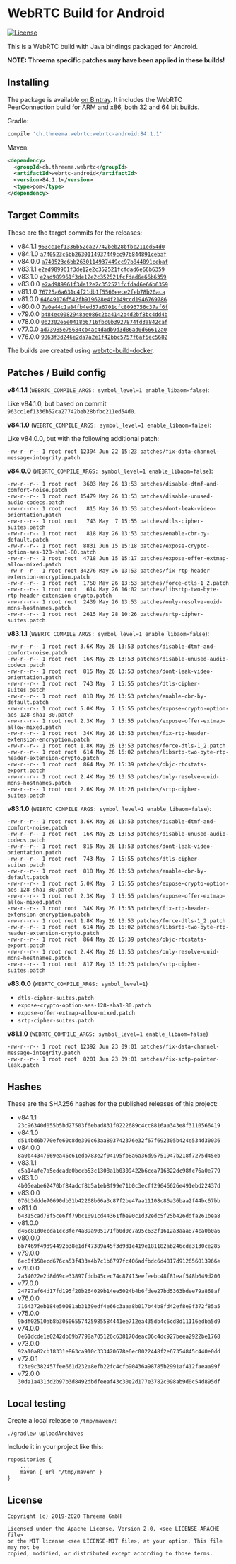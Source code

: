 # WebRTC Build for Android

[![License](https://img.shields.io/badge/license-MIT%20%2F%20Apache%202.0-blue.svg)](https://github.com/threema-ch/webrtc-android)

This is a WebRTC build with Java bindings packaged for Android.

**NOTE: Threema specific patches may have been applied in these builds!**


## Installing

The package is available [on
Bintray](https://bintray.com/threema/maven/webrtc-android/). It includes the
WebRTC PeerConnection build for ARM and x86, both 32 and 64 bit builds.

Gradle:

```groovy
compile 'ch.threema.webrtc:webrtc-android:84.1.1'
```

Maven:

```xml
<dependency>
  <groupId>ch.threema.webrtc</groupId>
  <artifactId>webrtc-android</artifactId>
  <version>84.1.1</version>
  <type>pom</type>
</dependency>
```


## Target Commits

These are the target commits for the releases:

- v84.1.1 [`963cc1ef1336b52ca27742beb28bfbc211ed54d0`](https://chromium.googlesource.com/external/webrtc/+/963cc1ef1336b52ca27742beb28bfbc211ed54d0)
- v84.1.0 [`a740523c6bb2630114937449cc97b844891cebaf`](https://chromium.googlesource.com/external/webrtc/+/a740523c6bb2630114937449cc97b844891cebaf)
- v84.0.0 [`a740523c6bb2630114937449cc97b844891cebaf`](https://chromium.googlesource.com/external/webrtc/+/a740523c6bb2630114937449cc97b844891cebaf)
- v83.1.1 [`e2ad989961f3de12e2c352521fcfdad6e66b6359`](https://chromium.googlesource.com/external/webrtc/+/e2ad989961f3de12e2c352521fcfdad6e66b6359)
- v83.1.0 [`e2ad989961f3de12e2c352521fcfdad6e66b6359`](https://chromium.googlesource.com/external/webrtc/+/e2ad989961f3de12e2c352521fcfdad6e66b6359)
- v83.0.0 [`e2ad989961f3de12e2c352521fcfdad6e66b6359`](https://chromium.googlesource.com/external/webrtc/+/e2ad989961f3de12e2c352521fcfdad6e66b6359)
- v81.1.0 [`76725a6a631c4f21db1f5560eece2feb78b20aca`](https://chromium.googlesource.com/external/webrtc/+/76725a6a631c4f21db1f5560eece2feb78b20aca)
- v81.0.0 [`64649176f542fb919628e4f2149ccd1946769786`](https://chromium.googlesource.com/external/webrtc/+/64649176f542fb919628e4f2149ccd1946769786)
- v80.0.0 [`7a0e44c1a84fb4ed57a6701cfc8093756c37af6f`](https://chromium.googlesource.com/external/webrtc/+/7a0e44c1a84fb4ed57a6701cfc8093756c37af6f)
- v79.0.0 [`b484ec0082948ae086c2ba4142b4d2bf8bc4dd4b`](https://chromium.googlesource.com/external/webrtc/+/b484ec0082948ae086c2ba4142b4d2bf8bc4dd4b)
- v78.0.0 [`0b2302e5e0418b6716fbc0b3927874fd3a842caf`](https://chromium.googlesource.com/external/webrtc/+/0b2302e5e0418b6716fbc0b3927874fd3a842caf)
- v77.0.0 [`ad73985e75684cb4ac4dadb9d3d86ad0d66612a0`](https://chromium.googlesource.com/external/webrtc/+/ad73985e75684cb4ac4dadb9d3d86ad0d66612a0)
- v76.0.0 [`9863f3d246e2da7a2e1f42bbc5757f6af5ec5682`](https://chromium.googlesource.com/external/webrtc/+/9863f3d246e2da7a2e1f42bbc5757f6af5ec5682)

The builds are created using [webrtc-build-docker](https://github.com/threema-ch/webrtc-build-docker).


## Patches / Build config

**v84.1.1** (`WEBRTC_COMPILE_ARGS: symbol_level=1 enable_libaom=false`):

Like v84.1.0, but based on commit `963cc1ef1336b52ca27742beb28bfbc211ed54d0`.

**v84.1.0** (`WEBRTC_COMPILE_ARGS: symbol_level=1 enable_libaom=false`):

Like v84.0.0, but with the following additional patch:

    -rw-r--r-- 1 root root 12394 Jun 22 15:23 patches/fix-data-channel-message-integrity.patch

**v84.0.0** (`WEBRTC_COMPILE_ARGS: symbol_level=1 enable_libaom=false`):

    -rw-r--r-- 1 root root  3603 May 26 13:53 patches/disable-dtmf-and-comfort-noise.patch
    -rw-r--r-- 1 root root 15479 May 26 13:53 patches/disable-unused-audio-codecs.patch
    -rw-r--r-- 1 root root   815 May 26 13:53 patches/dont-leak-video-orientation.patch
    -rw-r--r-- 1 root root   743 May  7 15:55 patches/dtls-cipher-suites.patch
    -rw-r--r-- 1 root root   818 May 26 13:53 patches/enable-cbr-by-default.patch
    -rw-r--r-- 1 root root  8831 Jun 15 15:18 patches/expose-crypto-option-aes-128-sha1-80.patch
    -rw-r--r-- 1 root root  4718 Jun 15 15:17 patches/expose-offer-extmap-allow-mixed.patch
    -rw-r--r-- 1 root root 34276 May 26 13:53 patches/fix-rtp-header-extension-encryption.patch
    -rw-r--r-- 1 root root  1750 May 26 13:53 patches/force-dtls-1_2.patch
    -rw-r--r-- 1 root root   614 May 26 16:02 patches/libsrtp-two-byte-rtp-header-extension-crypto.patch
    -rw-r--r-- 1 root root  2439 May 26 13:53 patches/only-resolve-uuid-mdns-hostnames.patch
    -rw-r--r-- 1 root root  2615 May 28 10:26 patches/srtp-cipher-suites.patch

**v83.1.1** (`WEBRTC_COMPILE_ARGS: symbol_level=1 enable_libaom=false`):

    -rw-r--r-- 1 root root 3.6K May 26 13:53 patches/disable-dtmf-and-comfort-noise.patch
    -rw-r--r-- 1 root root  16K May 26 13:53 patches/disable-unused-audio-codecs.patch
    -rw-r--r-- 1 root root  815 May 26 13:53 patches/dont-leak-video-orientation.patch
    -rw-r--r-- 1 root root  743 May  7 15:55 patches/dtls-cipher-suites.patch
    -rw-r--r-- 1 root root  818 May 26 13:53 patches/enable-cbr-by-default.patch
    -rw-r--r-- 1 root root 5.0K May  7 15:55 patches/expose-crypto-option-aes-128-sha1-80.patch
    -rw-r--r-- 1 root root 2.3K May  7 15:55 patches/expose-offer-extmap-allow-mixed.patch
    -rw-r--r-- 1 root root  34K May 26 13:53 patches/fix-rtp-header-extension-encryption.patch
    -rw-r--r-- 1 root root 1.8K May 26 13:53 patches/force-dtls-1_2.patch
    -rw-r--r-- 1 root root  614 May 26 16:02 patches/libsrtp-two-byte-rtp-header-extension-crypto.patch
    -rw-r--r-- 1 root root  864 May 26 15:39 patches/objc-rtcstats-export.patch
    -rw-r--r-- 1 root root 2.4K May 26 13:53 patches/only-resolve-uuid-mdns-hostnames.patch
    -rw-r--r-- 1 root root 2.6K May 28 10:26 patches/srtp-cipher-suites.patch

**v83.1.0** (`WEBRTC_COMPILE_ARGS: symbol_level=1 enable_libaom=false`):

    -rw-r--r-- 1 root root 3.6K May 26 13:53 patches/disable-dtmf-and-comfort-noise.patch
    -rw-r--r-- 1 root root  16K May 26 13:53 patches/disable-unused-audio-codecs.patch
    -rw-r--r-- 1 root root  815 May 26 13:53 patches/dont-leak-video-orientation.patch
    -rw-r--r-- 1 root root  743 May  7 15:55 patches/dtls-cipher-suites.patch
    -rw-r--r-- 1 root root  818 May 26 13:53 patches/enable-cbr-by-default.patch
    -rw-r--r-- 1 root root 5.0K May  7 15:55 patches/expose-crypto-option-aes-128-sha1-80.patch
    -rw-r--r-- 1 root root 2.3K May  7 15:55 patches/expose-offer-extmap-allow-mixed.patch
    -rw-r--r-- 1 root root  34K May 26 13:53 patches/fix-rtp-header-extension-encryption.patch
    -rw-r--r-- 1 root root 1.8K May 26 13:53 patches/force-dtls-1_2.patch
    -rw-r--r-- 1 root root  614 May 26 16:02 patches/libsrtp-two-byte-rtp-header-extension-crypto.patch
    -rw-r--r-- 1 root root  864 May 26 15:39 patches/objc-rtcstats-export.patch
    -rw-r--r-- 1 root root 2.4K May 26 13:53 patches/only-resolve-uuid-mdns-hostnames.patch
    -rw-r--r-- 1 root root  817 May 13 10:23 patches/srtp-cipher-suites.patch

**v83.0.0** (`WEBRTC_COMPILE_ARGS: symbol_level=1`)

- `dtls-cipher-suites.patch`
- `expose-crypto-option-aes-128-sha1-80.patch`
- `expose-offer-extmap-allow-mixed.patch`
- `srtp-cipher-suites.patch`

**v81.1.0** (`WEBRTC_COMPILE_ARGS: symbol_level=1 enable_libaom=false`)

    -rw-r--r-- 1 root root 12392 Jun 23 09:01 patches/fix-data-channel-message-integrity.patch
    -rw-r--r-- 1 root root  8201 Jun 23 09:01 patches/fix-sctp-pointer-leak.patch


## Hashes

These are the SHA256 hashes for the published releases of this project:

- v84.1.1 `23c96340d055b5bd27503f6ebad831f0222689c4cc8816aa343e8f3110566419`
- v84.1.0 `d514bd6b770efe60c8de390c63aa893742376e32f67f692305b424e534d30036`
- v84.0.0 `8a0b44347669ea46c61edb783e2f04195fb8a6a36d95751947b218f7275d45eb`
- v83.1.1 `c5a14afe7a5edcade0bccb53c1308a1b0309422b6cca716822dc98fc76a0e779`
- v83.1.0 `4b05eabe62470bf84adcf8b5a1eb8f99e71b0c3ecff29646626e491ebd22437d`
- v83.0.0 `076b3ddde70690db31b42268b66a3c87f2be47aa11108c86a36baa2f44bc67bb`
- v81.1.0 `b4315cad78f5ce6ff79bc1091cd44361fbe90c1d32edc5f25b426ddfa261bea8`
- v81.0.0 `d46c81d0ecda1cc8fe74a89a905171fb0d0c7a95c632f1612a3aaa874ca0b0a6`
- v80.0.0 `bb7469f49d94492b38e1df47389a45f3d9d1e419e181182ab246cde3130ce285`
- v79.0.0 `6ec0f358ecd676ca53f433a4b7c1b6797fc406adfbdc6d4817d912656013966e`
- v78.0.0 `2a54022e2d8d69ce33897fddb45cec74c87413eefeebc48f81eaf548b649d200`
- v77.0.0 `24797af64d17fd195f20b264029b14ee5024b4b6fdee27bd5363bdee79a868af`
- v76.0.0 `7164372eb184e50081ab3139edf4e66c3aaa8b017b44b8fd42ef8e9f372f85a5`
- v75.0.0 `9bdf02510ab8b30506557425985584441ee712ea435db4c6cd8d11116edba5d9`
- v74.0.0 `0e61dcde1e0242db69b7798a705126c638170deac06c4dc927beea2922be1768`
- v73.0.0 `92a10a82cb18331e863ca910c333420678e6ec0022448f2e67354845c440e0dd`
- v72.0.1 `f23e9c382457fee661d232a8efb22fc4cfb90436a98785b2991af412faeaa99f`
- v72.0.0 `30da1a431dd2b97b3d8492dbdfeeaf43c30e2d177e3782c098ab9d0c54d895df`


## Local testing

Create a local release to `/tmp/maven/`:

    ./gradlew uploadArchives

Include it in your project like this:

    repositories {
        ...
        maven { url "/tmp/maven" }
    }


## License

    Copyright (c) 2019-2020 Threema GmbH

    Licensed under the Apache License, Version 2.0, <see LICENSE-APACHE file>
    or the MIT license <see LICENSE-MIT file>, at your option. This file may not be
    copied, modified, or distributed except according to those terms.
